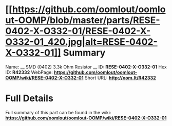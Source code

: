 
[[https://github.com/oomlout/oomlout-OOMP/blob/master/parts/RESE-0402-X-O332-01/RESE-0402-X-O332-01_420.jpg|alt=RESE-0402-X-O332-01]] 
Summary
=================

Name: __ SMD (0402) 3.3k Ohm Resistor __
ID: __RESE-0402-X-O332-01__
Hex ID: __R42332__
WebPage: __https://github.com/oomlout/oomlout-OOMP/wiki/RESE-0402-X-O332-01__
Short URL: __http://oom.lt/R42332__

Full Details
==========================
Full summary of this part can be found in the wiki:   
__https://github.com/oomlout/oomlout-OOMP/wiki/RESE-0402-X-O332-01__   


